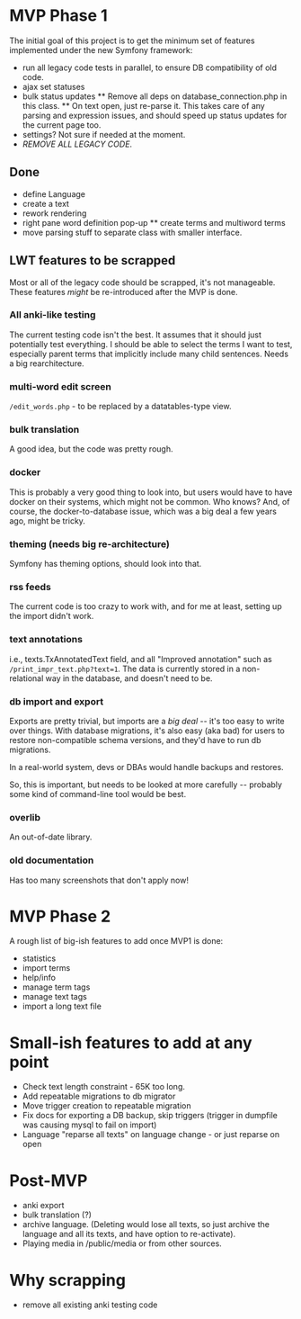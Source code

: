 # MVP Phase 1

The initial goal of this project is to get the minimum set of features implemented under the new Symfony framework:

* run all legacy code tests in parallel, to ensure DB compatibility of old code.
* ajax set statuses
* bulk status updates
** Remove all deps on database_connection.php in this class.
** On text open, just re-parse it.  This takes care of any parsing and expression issues, and should speed up status updates for the current page too.
* settings?  Not sure if needed at the moment.
* _REMOVE ALL LEGACY CODE_.

## Done

* define Language
* create a text
* rework rendering
* right pane word definition pop-up
** create terms and multiword terms
* move parsing stuff to separate class with smaller interface.

## LWT features to be scrapped

Most or all of the legacy code should be scrapped, it's not manageable.  These features *might* be re-introduced after the MVP is done.

### All anki-like testing

The current testing code isn't the best.  It assumes that it should just potentially test everything.  I should be able to select the terms I want to test, especially parent terms that implicitly include many child sentences.  Needs a big rearchitecture.

### multi-word edit screen

`/edit_words.php` - to be replaced by a datatables-type view.

### bulk translation

A good idea, but the code was pretty rough.

### docker

This is probably a very good thing to look into, but users would have to have docker on their systems, which might not be common.  Who knows?  And, of course, the docker-to-database issue, which was a big deal a few years ago, might be tricky.

### theming (needs big re-architecture)

Symfony has theming options, should look into that.

### rss feeds

The current code is too crazy to work with, and for me at least, setting up the import didn't work.

### text annotations

i.e., texts.TxAnnotatedText field, and all "Improved annotation" such as `/print_impr_text.php?text=1`.  The data is currently stored in a non-relational way in the database, and doesn't need to be.

### db import and export

Exports are pretty trivial, but imports are a *big deal* -- it's too easy to write over things.  With database migrations, it's also easy (aka bad) for users to restore non-compatible schema versions, and they'd have to run db migrations.

In a real-world system, devs or DBAs would handle backups and restores.

So, this is important, but needs to be looked at more carefully -- probably some kind of command-line tool would be best.

### overlib

An out-of-date library.

### old documentation

Has too many screenshots that don't apply now!


# MVP Phase 2

A rough list of big-ish features to add once MVP1 is done:

* statistics
* import terms
* help/info
* manage term tags
* manage text tags
* import a long text file

# Small-ish features to add at any point

* Check text length constraint - 65K too long.
* Add repeatable migrations to db migrator
* Move trigger creation to repeatable migration
* Fix docs for exporting a DB backup, skip triggers (trigger in dumpfile was causing mysql to fail on import)
* Language "reparse all texts" on language change - or just reparse on open

# Post-MVP

* anki export
* bulk translation (?)
* archive language.  (Deleting would lose all texts, so just archive the language and all its texts, and have option to re-activate).
* Playing media in /public/media or from other sources.


# Why scrapping

* remove all existing anki testing code


